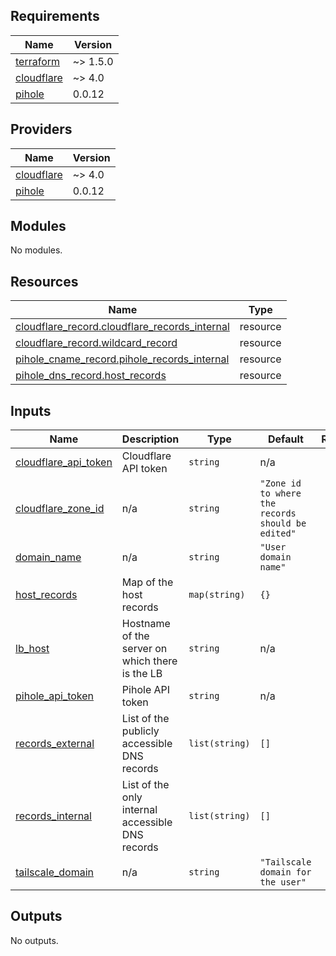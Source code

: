 <!-- BEGINNING OF PRE-COMMIT-TERRAFORM DOCS HOOK -->
## Requirements

| Name | Version |
|------|---------|
| <a name="requirement_terraform"></a> [terraform](#requirement\_terraform) | ~> 1.5.0 |
| <a name="requirement_cloudflare"></a> [cloudflare](#requirement\_cloudflare) | ~> 4.0 |
| <a name="requirement_pihole"></a> [pihole](#requirement\_pihole) | 0.0.12 |

## Providers

| Name | Version |
|------|---------|
| <a name="provider_cloudflare"></a> [cloudflare](#provider\_cloudflare) | ~> 4.0 |
| <a name="provider_pihole"></a> [pihole](#provider\_pihole) | 0.0.12 |

## Modules

No modules.

## Resources

| Name | Type |
|------|------|
| [cloudflare_record.cloudflare_records_internal](https://registry.terraform.io/providers/cloudflare/cloudflare/latest/docs/resources/record) | resource |
| [cloudflare_record.wildcard_record](https://registry.terraform.io/providers/cloudflare/cloudflare/latest/docs/resources/record) | resource |
| [pihole_cname_record.pihole_records_internal](https://registry.terraform.io/providers/ryanwholey/pihole/0.0.12/docs/resources/cname_record) | resource |
| [pihole_dns_record.host_records](https://registry.terraform.io/providers/ryanwholey/pihole/0.0.12/docs/resources/dns_record) | resource |

## Inputs

| Name | Description | Type | Default | Required |
|------|-------------|------|---------|:--------:|
| <a name="input_cloudflare_api_token"></a> [cloudflare\_api\_token](#input\_cloudflare\_api\_token) | Cloudflare API token | `string` | n/a | yes |
| <a name="input_cloudflare_zone_id"></a> [cloudflare\_zone\_id](#input\_cloudflare\_zone\_id) | n/a | `string` | `"Zone id to where the records should be edited"` | no |
| <a name="input_domain_name"></a> [domain\_name](#input\_domain\_name) | n/a | `string` | `"User domain name"` | no |
| <a name="input_host_records"></a> [host\_records](#input\_host\_records) | Map of the host records | `map(string)` | `{}` | no |
| <a name="input_lb_host"></a> [lb\_host](#input\_lb\_host) | Hostname of the server on which there is the LB | `string` | n/a | yes |
| <a name="input_pihole_api_token"></a> [pihole\_api\_token](#input\_pihole\_api\_token) | Pihole API token | `string` | n/a | yes |
| <a name="input_records_external"></a> [records\_external](#input\_records\_external) | List of the publicly accessible DNS records | `list(string)` | `[]` | no |
| <a name="input_records_internal"></a> [records\_internal](#input\_records\_internal) | List of the only internal accessible DNS records | `list(string)` | `[]` | no |
| <a name="input_tailscale_domain"></a> [tailscale\_domain](#input\_tailscale\_domain) | n/a | `string` | `"Tailscale domain for the user"` | no |

## Outputs

No outputs.
<!-- END OF PRE-COMMIT-TERRAFORM DOCS HOOK -->